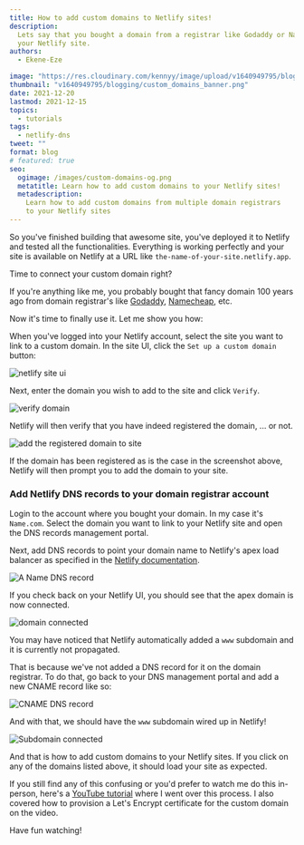 ```yaml
---
title: How to add custom domains to Netlify sites!
description:
  Lets say that you bought a domain from a registrar like Godaddy or Namecheap. Then you build your site and deploy it on Netlify. Now, learn how to add your domain from the registry platform to
  your Netlify site.
authors:
  - Ekene-Eze

image: "https://res.cloudinary.com/kennyy/image/upload/v1640949795/blogging/custom_domains_banner.png"
thumbnail: "v1640949795/blogging/custom_domains_banner.png"
date: 2021-12-20
lastmod: 2021-12-15
topics:
  - tutorials
tags:
  - netlify-dns
tweet: ""
format: blog
# featured: true
seo:
  ogimage: /images/custom-domains-og.png
  metatitle: Learn how to add custom domains to your Netlify sites!
  metadescription:
    Learn how to add custom domains from multiple domain registrars
    to your Netlify sites
---
```


So you've finished building that awesome site, you've deployed it to Netlify and tested all the functionalities. Everything is working perfectly and your site is available on Netlify at a URL like `the-name-of-your-site.netlify.app`.

Time to connect your custom domain right?

If you're anything like me, you probably bought that fancy domain 100 years ago from domain registrar's like [Godaddy](https://www.domain.com/), [Namecheap](https://www.namecheap.com/), etc.

Now it's time to finally use it. Let me show you how:

When you've logged into your Netlify account, select the site you want to link to a custom domain. In the site UI, click the `Set up a custom domain` button:

![netlify site ui](https://res.cloudinary.com/netlify/image/upload/v1638201900/blog/site%20ui.png)

Next, enter the domain you wish to add to the site and click `Verify`.

![verify domain](https://res.cloudinary.com/netlify/image/upload/v1638287617/blog/verify.png)

Netlify will then verify that you have indeed registered the domain, ... or not.

![add the registered domain to site](https://res.cloudinary.com/netlify/image/upload/v1638287637/blog/add%20domain.png)

If the domain has been registered as is the case in the screenshot above, Netlify will then prompt you to add the domain to your site.

### Add Netlify DNS records to your domain registrar account

Login to the account where you bought your domain. In my case it's `Name.com`. Select the domain you want to link to your Netlify site and open the DNS records management portal.

Next, add DNS records to point your domain name to Netlify's apex load balancer as specified in the [Netlify documentation](https://docs.netlify.com/domains-https/custom-domains/configure-external-dns/).

![A Name DNS record](https://res.cloudinary.com/netlify/image/upload/v1638289662/blog/ANAME.png)

If you check back on your Netlify UI, you should see that the apex domain is now connected.

![domain connected](https://res.cloudinary.com/netlify/image/upload/v1638289831/blog/domain%20connected.png)

You may have noticed that Netlify automatically added a `www` subdomain and it is currently not propagated.

That is because we've not added a DNS record for it on the domain registrar. To do that, go back to your DNS management portal and add a new CNAME record like so:

![CNAME DNS record](https://res.cloudinary.com/netlify/image/upload/v1638289662/blog/CNAME.png)

And with that, we should have the `www` subdomain wired up in Netlify!

![Subdomain connected](https://res.cloudinary.com/netlify/image/upload/v1638290439/blog/subdomain%20connected.png)

And that is how to add custom domains to your Netlify sites. If you click on any of the domains listed above, it should load your site as expected.

If you still find any of this confusing or you'd prefer to watch me do this in-person, here's a [YouTube tutorial](https://youtu.be/kIdJi8NBvgY) where I went over this process. I also covered how to provision a Let's Encrypt certificate for the custom domain on the video.

Have fun watching!
